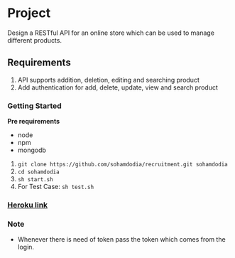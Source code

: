 # Project 

Design a RESTful API for an online store which can be used to manage different products.

## Requirements

1. API supports addition, deletion, editing and searching product
2. Add authentication for add, delete, update, view and search product

### Getting Started
**Pre requirements**
- node
- npm
- mongodb

1. `git clone https://github.com/sohamdodia/recruitment.git sohamdodia`
2. `cd sohamdodia`
3. `sh start.sh`
4. For Test Case: `sh test.sh`

### [Heroku link](https://sohamdodia-products-api.herokuapp.com/)

### Note
- Whenever there is need of token pass the token which comes from the login. 
